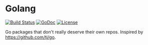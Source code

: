 # Golang

[![Build Status](https://travis-ci.org/ShevaXu/golang.svg?branch=master)](https://travis-ci.org/ShevaXu/golang)
[![GoDoc](https://godoc.org/github.com/ShevaXu/golang?status.svg)](https://godoc.org/github.com/ShevaXu/golang)
[![License](https://img.shields.io/badge/License-MIT-blue.svg)](https://choosealicense.com/licenses/mit/)

Go packages that don't really deserve their own repos. Inspired by https://github.com/tj/go.
